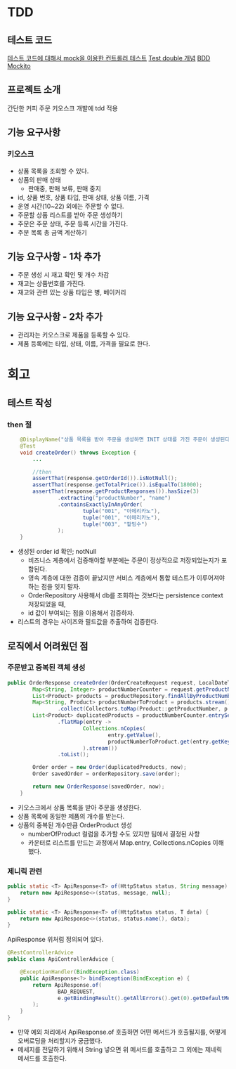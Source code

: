 # TDD

## 테스트 코드

<a href="./테스트 코드.md"> 테스트 코드에 대해서 </a>
<a href="./컨트롤러 테스트.md">mock을 이용한 컨트롤러 테스트</a>
<a href="./Test Double.md">Test double 개념</a>
<a href="./BDDMockito.md">BDD Mockito</a>

## 프로젝트 소개

간단한 커피 주문 키오스크 개발에 tdd 적용

## 기능 요구사항

### 키오스크
 
- 상품 목록을 조회할 수 있다.
- 상품의 판매 상태
  - 판매중, 판매 보류, 판매 중지
- id, 상품 번호, 상품 타입, 판매 상태, 상품 이름, 가격
- 운영 시간(10~22) 외에는 주문할 수 없다.
- 주문할 상품 리스트를 받아 주문 생성하기
- 주문은 주문 상태, 주문 등록 시간을 가진다.
- 주문 목록 총 금액 계산하기

## 기능 요구사항 - 1차 추가

- 주문 생성 시 재고 확인 및 개수 차감
- 재고는 상품번호를 가진다.
- 재고와 관련 있는 상품 타입은 병, 베이커리

## 기능 요구사항 - 2차 추가

- 관리자는 키오스크로 제품을 등록할 수 있다.
- 제품 등록에는 타입, 상태, 이름, 가격을 필요로 한다.

# 회고

## 테스트 작성

### then 절

```java
    @DisplayName("상품 목록을 받아 주문을 생성하면 INIT 상태를 가진 주문이 생성된다.")
    @Test
    void createOrder() throws Exception {
        ...

        //then
        assertThat(response.getOrderId()).isNotNull();
        assertThat(response.getTotalPrice()).isEqualTo(18000);
        assertThat(response.getProductResponses()).hasSize(3)
                .extracting("productNumber", "name")
                .containsExactlyInAnyOrder(
                        tuple("001", "아메리카노"),
                        tuple("001", "아메리카노"),
                        tuple("003", "팥빙수")
                );
    }
```

- 생성된 order id 확인; notNull
  - 비즈니스 계층에서 검증해야할 부분에는 주문이 정상적으로 저장되었는지가 포함된다.
  - 영속 계층에 대한 검증이 끝났지만 서비스 계층에서 통합 테스트가 이루어져야 하는 점을 잊지 말자.
  - OrderRepository 사용해서 db를 조회하는 것보다는 persistence context 저장되었을 때,
  - id 값이 부여되는 점을 이용해서 검증하자.
- 리스트의 경우는 사이즈와 필드값을 추출하여 검증한다.

## 로직에서 어려웠던 점

### 주문받고 중복된 객체 생성

```java
public OrderResponse createOrder(OrderCreateRequest request, LocalDateTime now) {
        Map<String, Integer> productNumberCounter = request.getProductNumberCounter();
        List<Product> products = productRepository.findAllByProductNumberIn(productNumberCounter.keySet());
        Map<String, Product> productNumberToProduct = products.stream()
                .collect(Collectors.toMap(Product::getProductNumber, p -> p));
        List<Product> duplicatedProducts = productNumberCounter.entrySet().stream()
                .flatMap(entry ->
                        Collections.nCopies(
                                entry.getValue(),
                                productNumberToProduct.get(entry.getKey())
                        ).stream())
                .toList();

        Order order = new Order(duplicatedProducts, now);
        Order savedOrder = orderRepository.save(order);

        return new OrderResponse(savedOrder, now);
    }
```

- 키오스크에서 상품 목록을 받아 주문을 생성한다.
- 상품 목록에 동일한 제품의 개수를 받는다.
- 상품의 중복된 개수만큼 OrderProduct 생성
  - numberOfProduct 컬럼을 추가할 수도 있지만 팀에서 결정된 사항
  - 카운터로 리스트를 만드는 과정에서 Map.entry, Collections.nCopies 이해했다.

### 제니릭 관련

```java
public static <T> ApiResponse<T> of(HttpStatus status, String message) {
    return new ApiResponse<>(status, message, null);
}

public static <T> ApiResponse<T> of(HttpStatus status, T data) {
    return new ApiResponse<>(status, status.name(), data);
}
```

ApiResponse 위처럼 정의되어 있다.

```java
@RestControllerAdvice
public class ApiControllerAdvice {

    @ExceptionHandler(BindException.class)
    public ApiResponse<?> bindException(BindException e) {
        return ApiResponse.of(
                BAD_REQUEST,
                e.getBindingResult().getAllErrors().get(0).getDefaultMessage()
        );
    }
}
```

- 만약 예외 처리에서 ApiResponse.of 호출하면 어떤 메서드가 호출될지를, 어떻게 오버로딩을 처리할지가 궁금했다.
- 메세지를 전달하기 위해서 String 넣으면 위 메서드를 호출하고 그 외에는 제네릭 메서드를 호출한다.
